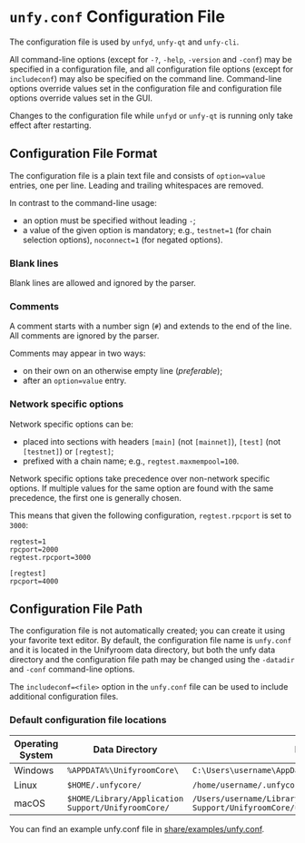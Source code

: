 # `unfy.conf` Configuration File

The configuration file is used by `unfyd`, `unfy-qt` and `unfy-cli`.

All command-line options (except for `-?`, `-help`, `-version` and `-conf`) may be specified in a configuration file, and all configuration file options (except for `includeconf`) may also be specified on the command line. Command-line options override values set in the configuration file and configuration file options override values set in the GUI.

Changes to the configuration file while `unfyd` or `unfy-qt` is running only take effect after restarting.

## Configuration File Format

The configuration file is a plain text file and consists of `option=value` entries, one per line. Leading and trailing whitespaces are removed.

In contrast to the command-line usage:
- an option must be specified without leading `-`;
- a value of the given option is mandatory; e.g., `testnet=1` (for chain selection options), `noconnect=1` (for negated options).

### Blank lines

Blank lines are allowed and ignored by the parser.

### Comments

A comment starts with a number sign (`#`) and extends to the end of the line. All comments are ignored by the parser.

Comments may appear in two ways:
- on their own on an otherwise empty line (_preferable_);
- after an `option=value` entry.

### Network specific options

Network specific options can be:
- placed into sections with headers `[main]` (not `[mainnet]`), `[test]` (not `[testnet]`) or `[regtest]`;
- prefixed with a chain name; e.g., `regtest.maxmempool=100`.

Network specific options take precedence over non-network specific options.
If multiple values for the same option are found with the same precedence, the
first one is generally chosen.

This means that given the following configuration, `regtest.rpcport` is set to `3000`:

```
regtest=1
rpcport=2000
regtest.rpcport=3000

[regtest]
rpcport=4000
```

## Configuration File Path

The configuration file is not automatically created; you can create it using your favorite text editor. By default, the configuration file name is `unfy.conf` and it is located in the Unifyroom data directory, but both the unfy data directory and the configuration file path may be changed using the `-datadir` and `-conf` command-line options.

The `includeconf=<file>` option in the `unfy.conf` file can be used to include additional configuration files.

### Default configuration file locations

Operating System | Data Directory | Example Path
-- | -- | --
Windows | `%APPDATA%\UnifyroomCore\` | `C:\Users\username\AppData\Roaming\UnifyroomCore\unfy.conf`
Linux | `$HOME/.unfycore/` | `/home/username/.unfycore/unfy.conf`
macOS | `$HOME/Library/Application Support/UnifyroomCore/` | `/Users/username/Library/Application Support/UnifyroomCore/unfy.conf`

You can find an example unfy.conf file in [share/examples/unfy.conf](../share/examples/unfy.conf).
